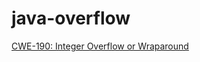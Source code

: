 # java-overflow


[CWE-190: Integer Overflow or Wraparound](https://cwe.mitre.org/data/definitions/190.html)